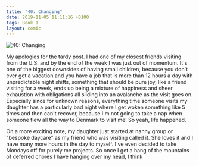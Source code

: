 ```yaml
---
title: "40: Changing"
date: 2019-11-05 11:11:16 +0100
tags: Book 1
layout: comic
---
```


![40: Changing](/comics/Book_1_-_040_Changing.clip)

My apologies for the tardy post. I had one of my closest friends visiting from the U.S. and by the end of the week I was just out of momentum. It's one of the biggest downsides of having small children, because you don't ever get a vacation and you have a job that is more than 12 hours a day with unpredictable night shifts, something that should be pure joy, like a friend visiting for a week, ends up being a mixture of happiness and sheer exhaustion with obligations all sliding into an avalanche as the visit goes on. Especially since for unknown reasons, everything time someone visits my daughter has a particularly bad night where I get woken something like 5 times and then can't recover, because I'm not going to take a nap when someone flew all the way to Denmark to visit me! So yeah, life happened.

On a more exciting note, my daughter just started at nanny group or "bespoke daycare" as my friend who was visiting called it. She loves it and I have many more hours in the day to myself. I've even decided to take Mondays off for purely me projects. So once I get a hang of the mountains of deferred chores I have hanging over my head, I think 
